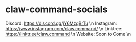 # claw-command-socials

Discord: https://discord.gg/jY6MzqBrTu \n
Instagram: https://www.instagram.com/claw.command/ \n
Linktree: https://linktr.ee/claw.command \n
Website: Soon to Come \n

